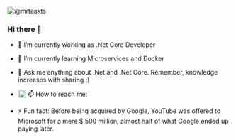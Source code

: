 
![@mrtaakts](https://user-images.githubusercontent.com/57454282/122684218-d03c8600-d20c-11eb-9dd8-c7a75dcdfed5.png)

### Hi there 👋

<!--
**mrtaakts/mrtaakts** is a ✨ _special_ ✨ repository because its `README.md` (this file) appears on your GitHub profile.

Here are some ideas to get you started:
- 😄 Pronouns: ...
-->
- 🔭 I’m currently working as .Net Core Developer
- 🌱 I’m currently learning Microservices and Docker
- 💬 Ask me anything about .Net and .Net Core. Remember, knowledge increases with sharing :) 
- 📫 How to reach me: <a href='https://www.linkedin.com/in/mert-aktas/'><img align='left' alt="linkedin" src="https://raw.githubusercontent.com/rahul-jha98/rahul-jha98/561d474902b59c7429ec22bb73e225696c27b202/assets/linkedin.svg" height='18px'/></a>

- ⚡ Fun fact: Before being acquired by Google, YouTube was offered to Microsoft for a mere $ 500 million, almost half of what Google ended up paying later.


